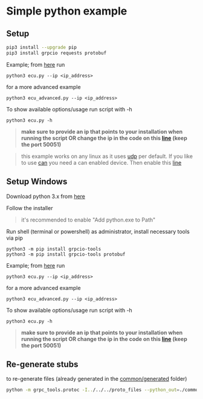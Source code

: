 # Simple python example

## Setup
```bash
pip3 install --upgrade pip
pip3 install grpcio requests protobuf
```

Example; from [here](simple_ecu/) run
```
python3 ecu.py --ip <ip_address>
```
for a more advanced example
```
python3 ecu_advanced.py --ip <ip_address>
```

To show available options/usage run script with -h 
```
python3 ecu.py -h
```

> **make sure to provide an ip that points to your installation when running the script OR change the ip in the code on this [line](https://github.com/beamylabs/beamylabs-start/blob/0fe6746c960b1612a4818f75789712f5f2b929be/examples/grpc/python/simple_ecu/ecu.py#L220) (keep the port 50051)**

> this example works on any linux as it uses [udp](simple_ecu/configuration_udp) per default. If you like to use [can](simple_ecu/configuration_can) you need a can enabled device. Then enable this [line](https://github.com/beamylabs/beamylabs-start/blob/0fe6746c960b1612a4818f75789712f5f2b929be/examples/grpc/python/simple_ecu/ecu.py#L242)

## Setup Windows
Download python 3.x from [here](https://www.python.org/downloads/) 

Follow the installer
> it's recommended to enable "Add python.exe to Path"

Run shell (terminal or powershell) as administrator, install necessary tools via pip
```
python3 -m pip install grpcio-tools
python3 -m pip install grpcio-tools protobuf
```
Example; from [here](simple_ecu/) run
```
python3 ecu.py --ip <ip_address>
```
for a more advanced example
```
python3 ecu_advanced.py --ip <ip_address>
```

To show available options/usage run script with -h
```
python3 ecu.py -h
```

> **make sure to provide an ip that points to your installation when running the script OR change the ip in the code on this [line](https://github.com/beamylabs/beamylabs-start/blob/0fe6746c960b1612a4818f75789712f5f2b929be/examples/grpc/python/simple_ecu/ecu.py#L220) (keep the port 50051)**

## Re-generate stubs

to re-generate files (already generated in the [common/generated](common/generated/) folder)

```bash
python -m grpc_tools.protoc -I../../../proto_files --python_out=./common/generated --grpc_python_out=./common/generated ../../../proto_files/*
```

